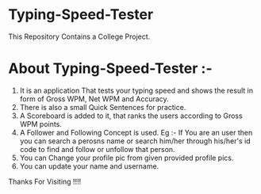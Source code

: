 # Typing-Speed-Tester

  This Repository Contains a College Project.
  
# About Typing-Speed-Tester :-

  1) It is an application That tests your typing speed and shows the result in form of Gross WPM, Net WPM and Accuracy.
  2) There is also a small Quick Sentences for practice.
  3) A Scoreboard is added to it, that ranks the users according to Gross WPM points.
  4) A Follower and Following Concept is used. Eg :- If You are an user then you can search a perosns name or search him/her through his/her's id code to find and follow or unfollow that person.
  5) You can Change your profile pic from given provided profile pics.
  6) You can update your name and username.

Thanks For Visiting !!!!
